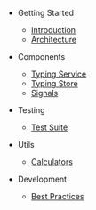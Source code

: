 - Getting Started
  - [Introduction](/)
  - [Architecture](architecture.md)

- Components
  - [Typing Service](components/typing-service.md)
  - [Typing Store](components/typing-store.md)
  - [Signals](components/signals.md)

- Testing
  - [Test Suite](testing/test-suite.md)

- Utils
  - [Calculators](utils/calculators.md)

- Development
  - [Best Practices](best-practices/development.md)